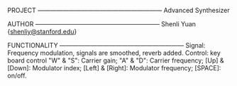 PROJECT
————————————————————
Advanced Synthesizer

AUTHOR
————————————————————
Shenli Yuan {shenliy@stanford.edu}

FUNCTIONALITY
————————————————————
Signal: Frequency modulation, signals are smoothed, reverb added.
Control: key board control 
		"W" & "S": Carrier gain;
		"A" & "D": Carrier frequency;
		[Up] & [Down]: Modulator index;
		[Left] & [Right]: Modulator frequency;
		[SPACE]: on/off.

